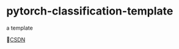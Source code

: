 # pytorch-classification-template
a template

🔗[CSDN](https://blog.csdn.net/Paul_19201124/article/details/125901473)
